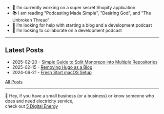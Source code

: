 - 🔭 I’m currently working on a super secret Shopify application
- 📚 I am reading "Podcasting Made Simple", "Desiring God", and "The Unbroken Thread"
- 🤔 I’m looking for help with starting a blog and a development podcast
- 👯 I’m looking to collaborate on a development podcast

---

## Latest Posts

* 2025-02-20 - [Simple Guide to Split Monorepo into Multiple Repositories](/content/posts/1740070985-split-monorepo-simple.md)
* 2025-02-15 - [Removing Hugo as a Blog](/content/posts/1739673939-removing-hugo-as-a-blog-app.md)
* 2024-06-21 - [Fresh Start macOS Setup](/content/posts/1718983133-fresh-start-macos-setup.md)


[All Posts](/content/index.md)

---

:wave: Hey, if you have a small business (or a business) or know someone who does and need electricity service, <br>
check out [5 Digital Energy](https://5digitalenergy.referralrock.com/l/HAYDENKING74/)



<!--
**haydenk/haydenk** is a ✨ _special_ ✨ repository because its `README.md` (this file) appears on your GitHub profile.

Here are some ideas to get you started:

- 🔭 I’m currently working on ...
- 🌱 I’m currently learning ...
- 👯 I’m looking to collaborate on ...
- 🤔 I’m looking for help with ...
- 💬 Ask me about ...
- 📫 How to reach me: ...
- 😄 Pronouns: ...
- ⚡ Fun fact: ...
-->

